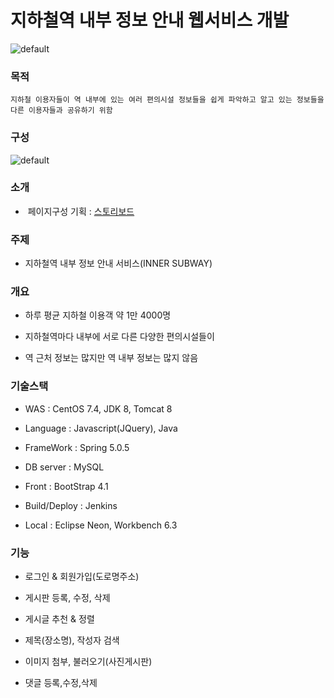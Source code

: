 # 지하철역 내부 정보 안내 웹서비스 개발
![default](https://github.com/KangSeongHyo/innerSubway/blob/master/제목.JPG)

### 목적

```
지하철 이용자들이 역 내부에 있는 여러 편의시설 정보들을 쉽게 파악하고 알고 있는 정보들을 다른 이용자들과 공유하기 위함 
```
### 구성
![default](https://github.com/KangSeongHyo/innerSubway/blob/master/화면.png)

### 소개

-  페이지구성 기획 : [스토리보드](https://ovenapp.io/view/WGKZph9yvgMCQEF34XHwcoEBLaOBrA4f/)

### 주제
 
 - 지하철역 내부 정보 안내 서비스(INNER SUBWAY)

### 개요

 - 하루 평균 지하철 이용객 약 1만 4000명
 
 - 지하철역마다 내부에 서로 다른 다양한 편의시설들이 
 
 - 역 근처 정보는 많지만 역 내부 정보는 많지 않음
 
### 기술스택

- WAS : CentOS 7.4, JDK 8, Tomcat 8

- Language : Javascript(JQuery), Java

- FrameWork : Spring 5.0.5

- DB server : MySQL

- Front : BootStrap 4.1

- Build/Deploy : Jenkins

- Local : Eclipse Neon, Workbench 6.3

### 기능

-	로그인 & 회원가입(도로명주소) 

-	게시판 등록, 수정, 삭제

- 게시글 추천 & 정렬

- 제목(장소명), 작성자 검색

- 이미지 첨부, 불러오기(사진게시판)

- 댓글 등록,수정,삭제
